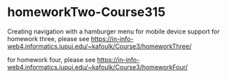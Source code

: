 # homeworkTwo-Course315
Creating navigation with a hamburger menu for mobile device support
for homework three, please see 
https://in-info-web4.informatics.iupui.edu/~kafoulk/Course3/homeworkThree/

for homework four, please see 
https://in-info-web4.informatics.iupui.edu/~kafoulk/Course3/homeworkFour/
